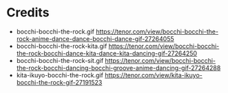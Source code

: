 # Credits

- bocchi-bocchi-the-rock.gif https://tenor.com/view/bocchi-bocchi-the-rock-anime-dance-dance-bocchi-dance-gif-27264055
- bocchi-bocchi-the-rock-kita.gif https://tenor.com/view/bocchi-bocchi-the-rock-bocchi-dance-kita-dance-kita-dancing-gif-27264250
- bocchi-bocchi-the-rock-sit.gif https://tenor.com/view/bocchi-bocchi-the-rock-bocchi-dancing-bocchi-groove-anime-dancing-gif-27264288
- kita-ikuyo-bocchi-the-rock.gif https://tenor.com/view/kita-ikuyo-bocchi-the-rock-gif-27191523